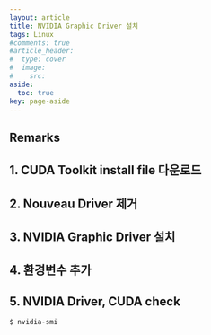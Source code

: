 ```yaml
---
layout: article
title: NVIDIA Graphic Driver 설치
tags: Linux
#comments: true
#article_header:
#  type: cover
#  image:
#    src:
aside:
  toc: true
key: page-aside
---
```


## Remarks

## 1. CUDA Toolkit install file 다운로드

## 2. Nouveau Driver 제거

## 3. NVIDIA Graphic Driver 설치

## 4. 환경변수 추가

## 5. NVIDIA Driver, CUDA check

    $ nvidia-smi
